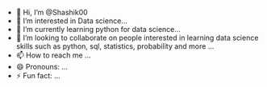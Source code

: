 - 👋 Hi, I’m @Shashik00
- 👀 I’m interested in Data science...
- 🌱 I’m currently learning python for data science...
- 💞️ I’m looking to collaborate on people interested in learning data science skills such as python, sql, statistics, probability and more ...
- 📫 How to reach me ...
- 😄 Pronouns: ...
- ⚡ Fun fact: ...

<!---
Shashik00/Shashik00 is a ✨ special ✨ repository because its `README.md` (this file) appears on your GitHub profile.
You can click the Preview link to take a look at your changes.
--->

